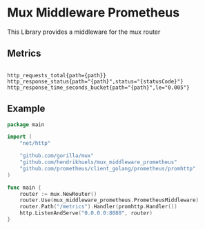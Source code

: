 # Mux Middleware Prometheus

This Library provides a middleware for the mux router

## Metrics

```

http_requests_total{path={path}}
http_response_status{path="{path}",status="{statusCode}"}
http_response_time_seconds_bucket{path="{path}",le="0.005"}

```

## Example

```go
package main

import (
    "net/http"

    "github.com/gorilla/mux"
    "github.com/hendrikhuels/mux_middleware_prometheus"
    "github.com/prometheus/client_golang/prometheus/promhttp"
)

func main {
    router := mux.NewRouter()
    router.Use(mux_middleware_prometheus.PrometheusMiddleware)
    router.Path("/metrics").Handler(promhttp.Handler())
    http.ListenAndServe("0.0.0.0:8080", router)
}
```
